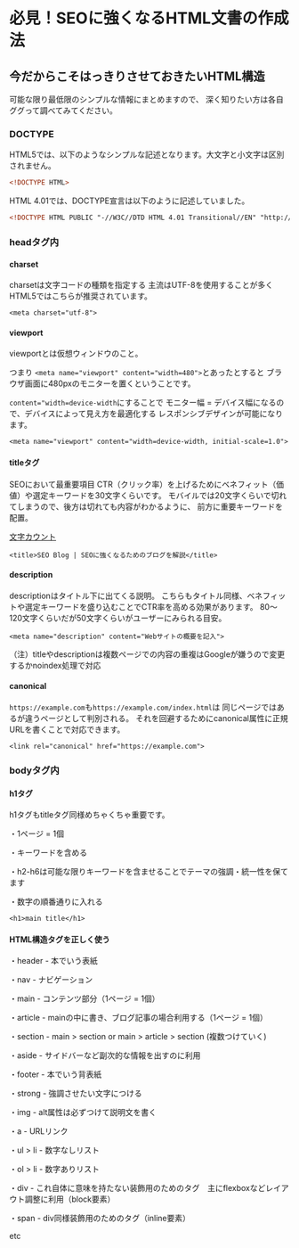 # 必見！SEOに強くなるHTML文書の作成法

## 今だからこそはっきりさせておきたいHTML構造
可能な限り最低限のシンプルな情報にまとめますので、
深く知りたい方は各自ググって調べてみてください。

### DOCTYPE
HTML5では、以下のようなシンプルな記述となります。大文字と小文字は区別されません。

```html
<!DOCTYPE HTML>
```

HTML 4.01では、DOCTYPE宣言は以下のように記述していました。

```html
<!DOCTYPE HTML PUBLIC "-//W3C//DTD HTML 4.01 Transitional//EN" "http://www.w3.org/TR/html4/loose.dtd">
```

### headタグ内

#### charset
charsetは文字コードの種類を指定する
主流はUTF-8を使用することが多くHTML5ではこちらが推奨されています。

```html:実際のコード
<meta charset="utf-8">
```

#### viewport
viewportとは仮想ウィンドウのこと。

つまり
`<meta name="viewport" content="width=480">`とあったとすると
ブラウザ画面に480pxのモニターを置くということです。

`content="width=device-width`にすることで
モニター幅 = デバイス幅になるので、デバイスによって見え方を最適化する
レスポンシブデザインが可能になります。

```html:実際のコード
<meta name="viewport" content="width=device-width, initial-scale=1.0">
```

#### titleタグ
SEOにおいて最重要項目
CTR（クリック率）を上げるためにベネフィット（価値）や選定キーワードを30文字くらいです。
モバイルでは20文字くらいで切れてしまうので、後方は切れても内容がわかるように、
前方に重要キーワードを配置。

[文字カウント](http://www1.odn.ne.jp/megukuma/count.htm)

```html:実際のコード
<title>SEO Blog | SEOに強くなるためのブログを解説</title>
```

#### description
descriptionはタイトル下に出てくる説明。
こちらもタイトル同様、ベネフィットや選定キーワードを盛り込むことでCTR率を高める効果があります。
80〜120文字くらいだが50文字くらいがユーザーにみられる目安。

```html:実際のコード
<meta name="description" content="Webサイトの概要を記入">
```
（注）titleやdescriptionは複数ページでの内容の重複はGoogleが嫌うので変更するかnoindex処理で対応

#### canonical
`https://example.com`も`https://example.com/index.html`は
同じページではあるが違うページとして判別される。
それを回避するためにcanonical属性に正規URLを書くことで対応できます。

```html:実際のコード
<link rel="canonical" href="https://example.com">
```

### bodyタグ内

#### h1タグ
h1タグもtitleタグ同様めちゃくちゃ重要です。

・1ページ = 1個

・キーワードを含める

・h2-h6は可能な限りキーワードを含ませることでテーマの強調・統一性を保てます

・数字の順番通りに入れる

```html:実際のコード
<h1>main title</h1>
```

#### HTML構造タグを正しく使う
・header - 本でいう表紙

・nav - ナビゲーション

・main - コンテンツ部分（1ページ = 1個）

・article - mainの中に書き、ブログ記事の場合利用する（1ページ = 1個）

・section - main > section or main > article > section (複数つけていく)

・aside - サイドバーなど副次的な情報を出すのに利用

・footer - 本でいう背表紙

・strong - 強調させたい文字につける

・img - alt属性は必ずつけて説明文を書く

・a - URLリンク

・ul > li - 数字なしリスト

・ol > li - 数字ありリスト

・div - これ自体に意味を持たない装飾用のためのタグ　主にflexboxなどレイアウト調整に利用（block要素）

・span - div同様装飾用のためのタグ（inline要素）

etc